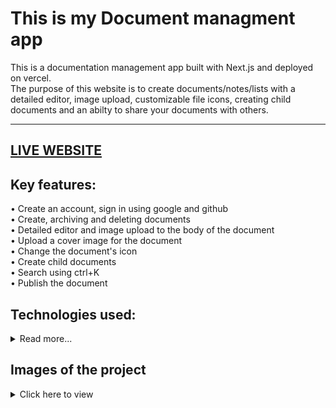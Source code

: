 # This is my Document managment app

This is a documentation management app built with Next.js and deployed on vercel.<br>
The purpose of this website is to create documents/notes/lists with a detailed editor, image upload,
customizable file icons, creating child documents and an abilty to share your documents with others.<hr>

## <a href="https://documents-app-kappa.vercel.app/">LIVE WEBSITE</a>

## Key features:

• Create an account, sign in using google and github<br>
• Create, archiving and deleting documents <br>
• Detailed editor and image upload to the body of the document <br>
• Upload a cover image for the document <br>
• Change the document's icon <br>
• Create child documents <br>
• Search using ctrl+K <br>
• Publish the document

## Technologies used:

<details>
<summary>Read more...</summary>

### • Database

• <a href="https://www.convex.dev/">convex.dev</a> - Real time database / backend application platform.

<details>
<summary>How it works?</summary> <br>
• Install convex

```
npm install convex
```

• Run convex

```
npx convex dev
```

• In the convex folder define the schema in schema.ts like this:

```ts
import { defineSchema, defineTable } from "convex/server";
import { v } from "convex/values";

export default defineSchema({
  documents: defineTable({
    title: v.string(),
    userId: v.string(),
    isArchived: v.boolean(),
    parentDocument: v.optional(v.id("documents")),
    content: v.optional(v.string()),
    coverImage: v.optional(v.string()),
    icon: v.optional(v.string()),
    isPublished: v.optional(v.boolean()),
    hasActiveChildren: v.boolean(),
  })
    .index("by_user", ["userId"])
    .index("by_user_parent", ["userId", "parentDocument"]),
});
```

And thats it, you define the queries and mutations in documents.ts

<hr>
</details>

• <a href="https://edgestore.dev/">edgestore</a> - database for file storage, made for next.js

<details>
<summary>How it works?</summary>
• After you create a project install the required packages

```
npm install @edgestore/server @edgestore/react zod
```

• Put your keys in the .env file

```
EDGE_STORE_ACCESS_KEY=your-access-key
EDGE_STORE_SECRET_KEY=your-secret-key
```

• Create the bucket in route.ts in the app folder like this<br>

```
.\app\api\edgestore\`[...edgestore`]\route.ts
```

```ts
import { initEdgeStore } from "@edgestore/server";
import { createEdgeStoreNextHandler } from "@edgestore/server/adapters/next/app";

const es = initEdgeStore.create();

/**
 * This is the main router for the Edge Store buckets.
 */
const edgeStoreRouter = es.router({
  publicFiles: es.fileBucket().beforeDelete(() => {
    return true;
  }),
});

const handler = createEdgeStoreNextHandler({
  router: edgeStoreRouter,
});

export { handler as GET, handler as POST };

/**
 * This type is used to create the type-safe client for the frontend.
 */
export type EdgeStoreRouter = typeof edgeStoreRouter;
```

• Then in

```
./lib/edgestore.ts
```

we initialize the context provider like this:

```ts
"use client";

import { type EdgeStoreRouter } from "../app/api/edgestore/[...edgestore]/route";
import { createEdgeStoreProvider } from "@edgestore/react";

const { EdgeStoreProvider, useEdgeStore } =
  createEdgeStoreProvider<EdgeStoreRouter>();

export { EdgeStoreProvider, useEdgeStore };
```

• Finally wrap the application with the EdgeStoreProvider in

```
./app/layout.ts
```

```ts
return (
  <html lang="en" suppressHydrationWarning>
    <body className={inter.className}>
      <ConvexClientProvider>
        <EdgeStoreProvider>
          <ThemeProvider
            attribute="class"
            defaultTheme="system"
            enableSystem
            disableTransitionOnChange
            storageKey="notes-theme-2">
            <Toaster position="bottom-center" />
            <ModalProvider />
            {children}
          </ThemeProvider>
        </EdgeStoreProvider>
      </ConvexClientProvider>
    </body>
  </html>
);
```

</details>
<hr>

### • Frontend

• <a href="https://nextjs.org/">Next.js</a> - Full stack react framework with server-side rendering, I used it with Typescript.<hr>

### • Design

• <a href="https://tailwindcss.com/">Tailwindcss</a> - a utility based css framework, one advantage for it is that it comes built in when initializing a next.js application.<br>
• <a href="https://ui.shadcn.com/">shadcn/ui</a> - a collection of components built with tailwind and Radix UI, unlike other component libraries its very easy to edit the source code of each component and you can install just the components you need. <hr>

### • Authentication

• <a href="https://clerk.com/">Clerk</a> - User management framework with an easy integration to authentication using third party providers such as login using google github or facebook. <hr>

### • Deployment
• <a href="https://vercel.com/">Vercel</a> - Cloud service especially for frontend applications.
</details>

## Images of the project
<details>
<summary>Click here to view</summary>

### Light-mode
can be changed in the settings
<img src="./screenshots/light-mode.png">

### Editor: 
<img src="./screenshots/editor.png"> 
<img src="./screenshots/editor2.png"> 

### Image upload

<img src="./screenshots/image-upload.png">

### Trash 

<img src="./screenshots/trash.png">

### Search 
<img src="./screenshots/search.png">

### publish

<img src="./screenshots/publish.png">

</details>
